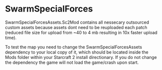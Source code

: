# SwarmSpecialForces
 
SwarmSpecialForcesAssets.Sc2Mod contains all nessecary outsourced custom assets because assets dont need to be reuploaded each patch (reduced file size for upload from ~40 to 4 mb resulting in 10x faster upload time).

To test the map you need to change the SwarmSpecialForcesAssets dependency to your local copy of it, which should be located inside the Mods folder within your Starcraft 2 install directionary. If you do not change the dependency the game will not load the game/crash upon start.
